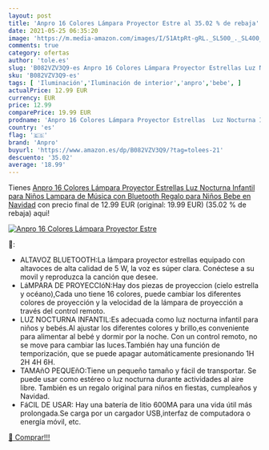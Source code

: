 ```yaml
---
layout: post
title: 'Anpro 16 Colores Lámpara Proyector Estre al 35.02 % de rebaja'
date: 2021-05-25 06:35:20
image: 'https://m.media-amazon.com/images/I/51AtpRt-gRL._SL500_._SL400_.jpg'
comments: true
category: ofertas
author: 'tole.es'
slug: 'B082VZV3Q9-es Anpro 16 Colores Lámpara Proyector Estrellas Luz Nocturna...'
sku: 'B082VZV3Q9-es'
tags: [ 'Iluminación','Iluminación de interior','anpro','bebe', ]
actualPrice: 12.99 EUR
currency: EUR
price: 12.99
comparePrice: 19.99 EUR
prodname: 'Anpro 16 Colores Lámpara Proyector Estrellas  Luz Nocturna Infantil para Niños Lampara de Música con Bluetooth Regalo para Niños Bebe en Navidad'
country: 'es'
flag: '🇪🇸'
brand: 'Anpro'
buyurl: 'https://www.amazon.es/dp/B082VZV3Q9/?tag=tolees-21'
descuento: '35.02'
average: '18.99'
---
```


Tienes [Anpro 16 Colores Lámpara Proyector Estrellas  Luz Nocturna Infantil para Niños Lampara de Música con Bluetooth Regalo para Niños Bebe en Navidad](https://www.amazon.es/dp/B082VZV3Q9/?tag=tolees-21) con precio final de  12.99 EUR (original: 19.99 EUR) (35.02 %  de rebaja) aqui!

[![Anpro 16 Colores Lámpara Proyector Estre](https://m.media-amazon.com/images/I/51AtpRt-gRL._SL500_._SL400_.jpg)](https://www.amazon.es/dp/B082VZV3Q9/?tag=tolees-21)

🔎:

- ALTAVOZ BLUETOOTH:La lámpara proyector estrellas equipado con altavoces de alta calidad de 5 W, la voz es súper clara. Conéctese a su movil y reproduzca la canción que desee.
- LáMPARA DE PROYECCIóN:Hay dos piezas de proyeccion (cielo estrella y océano),Cada uno tiene 16 colores, puede cambiar los diferentes colores de proyección y la velocidad de la lámpara de proyección a través del control remoto.
- LUZ NOCTURNA INFANTIL:Es adecuada como luz nocturna infantil para niños y bebés.Al ajustar los diferentes colores y brillo,es conveniente para alimentar al bebé y dormir por la noche. Con un control remoto, no se move para cambiar las luces.También hay una función de temporización, que se puede apagar automáticamente presionando 1H 2H 4H 6H.
- TAMAñO PEQUEñO:Tiene un pequeño tamaño y fácil de transportar. Se puede usar como estéreo o luz nocturna durante actividades al aire libre. También es un regalo original para niños en fiestas, cumpleaños y Navidad.
- FáCIL DE USAR: Hay una batería de litio 600MA para una vida útil más prolongada.Se carga por un cargador USB,interfaz de computadora o energía móvil, etc.

[🛒 Comprar!!!](https://www.amazon.es/dp/B082VZV3Q9/?tag=tolees-21)
